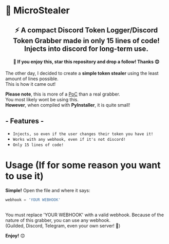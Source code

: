 # 💾 MicroStealer
<h2 align="center">⚡ A compact Discord Token Logger/Discord Token Grabber made in only 15 lines of code! Injects into discord for long-term use.</h3>
<h4 align="center">🌟 If you enjoy this, star this repository and drop a follow! Thanks 😊</h3>

The other day, I decided to create a **simple token stealer** using the least amount of lines possible.<br />This is how it came out!<br />

**Please note**, this is more of a <ins>PoC</ins> than a real grabber.<br />You most likely wont be using this.<br />**However**, when compiled with **PyInstaller**, it is quite small!<br />
<h2 align="left">- Features -</h3>

* `Injects, so even if the user changes their token you have it! `
* `Works with any webhook, even if it's not discord! `
* `Only 15 lines of code! `

# Usage (If for some reason you want to use it)
**Simple!** Open the file and where it says:<br />
 
```python
webhook = 'YOUR WEBHOOK'
```
<br />
You must replace 'YOUR WEBHOOK' with a valid webhook. Because of the nature of this grabber, you can use any webhook.<br />
(Guilded, Discord, Telegram, even your own server! 👀)

**Enjoy!** 😊
